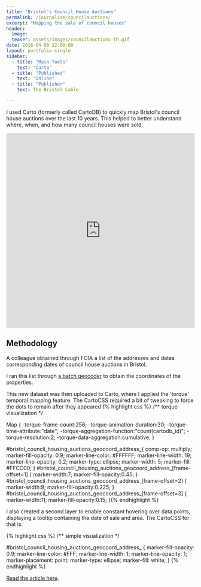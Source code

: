 ```yaml
---
title: "Bristol's Council House Auctions"
permalink: /journalism/councilauctions/
excerpt: "Mapping the sale of council houses"
header:
  image:
  teaser: assets/images/councilauctions-th.gif
date: 2016-04-08 12:00:00
layout: portfolio-single
sidebar:
  - title: "Main Tools"
    text: "Carto"
  - title: "Published"
    text: "Online"
  - title: "Publisher"
    text: The Bristol Cable

---
```

I used Carto (formerly called CartoDB) to quickly map Bristol's council house auctions over the last 10 years. This helped to better understand where, when, and how many council houses were  sold.

<iframe width='100%' height='520' frameborder='0' src='https://bristolcable.cartodb.com/viz/0966e538-fbf3-11e5-a85f-0e3ff518bd15/embed_map' allowfullscreen webkitallowfullscreen mozallowfullscreen oallowfullscreen msallowfullscreen></iframe>

<h2>Methodology</h2>
 A colleague obtained through FOIA a list of the addresses and dates corresponding dates of council house auctions in Bristol.
 
 I ran this list through <a href="https://www.doogal.co.uk/BatchGeocoding.php">a batch geocoder</a> to obtain the coordinates of the properties.
 
 This new dataset was then uploaded to Carto, where I applied the 'torque' temporal mapping feature. The CartoCSS required a bit of tweaking to force the dots to remain after they appeared {% highlight css %}
 /** torque visualization */

Map {
-torque-frame-count:256;
-torque-animation-duration:30;
-torque-time-attribute:"date";
-torque-aggregation-function:"count(cartodb_id)";
-torque-resolution:2;
-torque-data-aggregation:cumulative;
}

#bristol_council_housing_auctions_geocoord_address_{
  comp-op: multiply;
  marker-fill-opacity: 0.9;
  marker-line-color: #FFFFFF;
  marker-line-width: 19;
  marker-line-opacity: 0.2;
  marker-type: ellipse;
  marker-width: 5;
  marker-fill: #FFCC00;
}
#bristol_council_housing_auctions_geocoord_address_[frame-offset=1] {
 marker-width:7;
 marker-fill-opacity:0.45; 
}
#bristol_council_housing_auctions_geocoord_address_[frame-offset=2] {
 marker-width:9;
 marker-fill-opacity:0.225; 
}
#bristol_council_housing_auctions_geocoord_address_[frame-offset=3] {
 marker-width:11;
 marker-fill-opacity:0.15; 
}{% endhighlight %}

I also created a second layer to enable constant hovering over data points, displaying a tooltip containing the date of sale and area. The CartoCSS for that is:

{% highlight css %}
/** simple visualization */

#bristol_council_housing_auctions_geocoord_address_ {
  marker-fill-opacity: 0.9;
  marker-line-color: #FFF;
  marker-line-width: 1;
  marker-line-opacity: 1;
  marker-placement: point;
  marker-type: ellipse;
    marker-fill: white;
}
    {% endhighlight %}

<a href="https://thebristolcable.org/2016/04/interactive-bristol-councils-homes-under-the-hammer/">Read the article here</a>.
